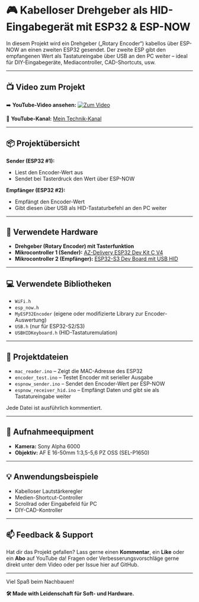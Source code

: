 # 🎮 Kabelloser Drehgeber als HID-Eingabegerät mit ESP32 & ESP-NOW

In diesem Projekt wird ein Drehgeber („Rotary Encoder“) kabellos über ESP-NOW an einen zweiten ESP32 gesendet. Der zweite ESP gibt den empfangenen Wert als Tastatureingabe über USB an den PC weiter – ideal für DIY-Eingabegeräte, Mediacontroller, CAD-Shortcuts, usw.

---

## 📺 Video zum Projekt

➡️ **YouTube-Video ansehen:** [![Zum Video](https://img.youtube.com/vi/VIDEO_ID/maxresdefault.jpg)](https://www.youtube.com/watch?v=VIDEO_ID)

📌 **YouTube-Kanal:** [Mein Technik-Kanal](https://www.youtube.com/@dein-kanalname)

---

## 📦 Projektübersicht

**Sender (ESP32 #1):**
- Liest den Encoder-Wert aus
- Sendet bei Tasterdruck den Wert über ESP-NOW

**Empfänger (ESP32 #2):**
- Empfängt den Encoder-Wert
- Gibt diesen über USB als HID-Tastaturbefehl an den PC weiter

---

## 🔌 Verwendete Hardware

- **Drehgeber (Rotary Encoder) mit Tasterfunktion**
- **Mikrocontroller 1 (Sender):** [AZ-Delivery ESP32 Dev Kit C V4](https://www.amazon.de/dp/B0D4QZ9CKD?ref=ppx_yo2ov_dt_b_fed_asin_title)
- **Mikrocontroller 2 (Empfänger):** [ESP32-S3 Dev Board mit USB HID](https://www.amazon.de/dp/B0DBHHDZ88?ref_=ppx_hzsearch_conn_dt_b_fed_asin_title_1&th=1)

---

## 💻 Verwendete Bibliotheken

- `WiFi.h`
- `esp_now.h`
- `MyESP32Encoder` (eigene oder modifizierte Library zur Encoder-Auswertung)
- `USB.h` (nur für ESP32-S2/S3)
- `USBHIDKeyboard.h` (HID-Tastaturemulation)

---

## 🧰 Projektdateien

- `mac_reader.ino` – Zeigt die MAC-Adresse des ESP32
- `encoder_test.ino` – Testet Encoder mit serieller Ausgabe
- `espnow_sender.ino` – Sendet den Encoder-Wert per ESP-NOW
- `espnow_receiver_hid.ino` – Empfängt Daten und gibt sie als Tastatureingabe weiter

Jede Datei ist ausführlich kommentiert.

---

## 🎥 Aufnahmeequipment

- **Kamera:** Sony Alpha 6000  
- **Objektiv:** AF E 16-50mm 1:3,5-5,6 PZ OSS (SEL-P1650)

---

## 💡 Anwendungsbeispiele

- Kabelloser Lautstärkeregler
- Medien-Shortcut-Controller
- Scrollrad oder Eingabefeld für PC
- DIY-CAD-Kontroller

---

## 📫 Feedback & Support

Hat dir das Projekt gefallen? Lass gerne einen **Kommentar**, ein **Like** oder ein **Abo** auf YouTube da! Fragen oder Verbesserungsvorschläge gerne direkt unter dem Video oder per Issue hier auf GitHub.

---

Viel Spaß beim Nachbauen!

**🛠️ Made with Leidenschaft für Soft- und Hardware.**

